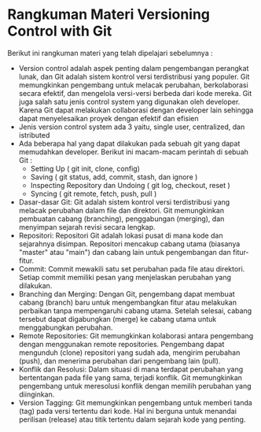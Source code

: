 # Rangkuman Materi Versioning Control with Git

Berikut ini rangkuman materi yang telah dipelajari sebelumnya :

* Version control adalah aspek penting dalam pengembangan perangkat lunak, dan Git adalah sistem kontrol versi terdistribusi yang populer. Git memungkinkan pengembang untuk melacak perubahan, berkolaborasi secara efektif, dan mengelola versi-versi berbeda dari kode mereka. Git juga salah satu jenis control system yang digunakan oleh developer. Karena Git dapat melakukan collaborasi dengan developer lain sehingga dapat menyelesaikan proyek dengan efektif dan efisien
* Jenis version control system ada 3 yaitu, single user, centralized, dan istributed
* Ada beberapa hal yang dapat dilakukan pada sebuah git yang dapat memudahkan developer. Berikut ini macam-macam perintah di sebuah Git :
   * Setting Up ( git init, clone, config)
   * Saving ( git status, add, commit, stash, dan ignore )
   * Inspecting Repository dan Undoing ( git log, checkout, reset )
   * Syncing ( git remote, fetch, push, pull )
* Dasar-dasar Git: Git adalah sistem kontrol versi terdistribusi yang melacak perubahan dalam file dan direktori. Git memungkinkan pembuatan cabang (branching), penggabungan (merging), dan menyimpan sejarah revisi secara lengkap.
* Repositori: Repositori Git adalah lokasi pusat di mana kode dan sejarahnya disimpan. Repositori mencakup cabang utama (biasanya "master" atau "main") dan cabang lain untuk pengembangan dan fitur-fitur.
* Commit: Commit mewakili satu set perubahan pada file atau direktori. Setiap commit memiliki pesan yang menjelaskan perubahan yang dilakukan.
* Branching dan Merging: Dengan Git, pengembang dapat membuat cabang (branch) baru untuk mengembangkan fitur atau melakukan perbaikan tanpa mempengaruhi cabang utama. Setelah selesai, cabang tersebut dapat digabungkan (merge) ke cabang utama untuk menggabungkan perubahan.
* Remote Repositories: Git memungkinkan kolaborasi antara pengembang dengan menggunakan remote repositories. Pengembang dapat mengunduh (clone) repositori yang sudah ada, mengirim perubahan (push), dan menerima perubahan dari pengembang lain (pull).
* Konflik dan Resolusi: Dalam situasi di mana terdapat perubahan yang bertentangan pada file yang sama, terjadi konflik. Git memungkinkan pengembang untuk meresolusi konflik dengan memilih perubahan yang diinginkan.
* Version Tagging: Git memungkinkan pengembang untuk memberi tanda (tag) pada versi tertentu dari kode. Hal ini berguna untuk menandai perilisan (release) atau titik tertentu dalam sejarah kode yang penting.